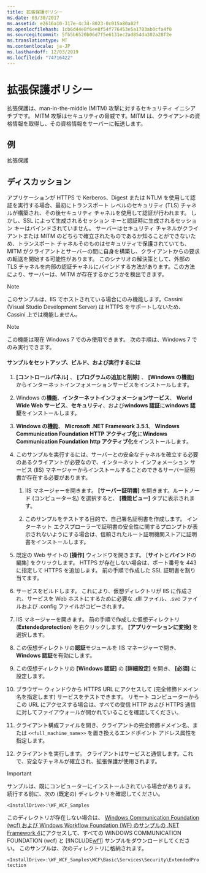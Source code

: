 ```yaml
---
title: 拡張保護ポリシー
ms.date: 03/30/2017
ms.assetid: e2616a10-317e-4c34-8023-0c015a80a82f
ms.openlocfilehash: 1cb6d44e8f6ee8f54f776453e5a1783ab0cfa4f0
ms.sourcegitcommit: 5fb5b6520b06d7f5e6131ec2ad854da302a28f2e
ms.translationtype: MT
ms.contentlocale: ja-JP
ms.lasthandoff: 12/03/2019
ms.locfileid: "74716422"
---
```

# <a name="extended-protection-policy"></a>拡張保護ポリシー
拡張保護は、man-in-the-middle (MITM) 攻撃に対するセキュリティ イニシアチブです。 MITM 攻撃はセキュリティの脅威です。MITM は、クライアントの資格情報を取得し、その資格情報をサーバーに転送します。  
  
## <a name="demonstrates"></a>例  
 拡張保護  
  
## <a name="discussion"></a>ディスカッション  
 アプリケーションが HTTPS で Kerberos、Digest または NTLM を使用して認証を実行する場合、最初にトランスポート レベルのセキュリティ (TLS) チャネルが構築され、その後セキュリティ チャネルを使用して認証が行われます。 しかし、SSL によって生成されるセッション キーと認証時に生成されるセッション キーはバインドされていません。 サーバーはセキュリティ チャネルがクライアントまたは MITM のどちらで確立されたものであるか知ることができないため、トランスポート チャネルそのものはセキュリティで保護されていても、MITM がクライアントとサーバーの間に自身を構築し、クライアントからの要求の転送を開始する可能性があります。 このシナリオの解決策として、外部の TLS チャネルを内部の認証チャネルにバインドする方法があります。この方法により、サーバーは、MITM が存在するかどうかを検出できます。  
  
> [!NOTE]
> このサンプルは、IIS でホストされている場合にのみ機能します。Cassini (Visual Studio Development Server) は HTTPS をサポートしないため、Cassini 上では機能しません。  
  
> [!NOTE]
> この機能は現在 Windows 7 でのみ使用できます。 次の手順は、Windows 7 でのみ実行できます。  
  
#### <a name="to-set-up-build-and-run-the-sample"></a>サンプルをセットアップ、ビルド、および実行するには  
  
1. **[コントロールパネル]** 、 **[プログラムの追加と削除]** 、 **[Windows の機能]** からインターネットインフォメーションサービスをインストールします。  
  
2. Windows の**機能**、**インターネットインフォメーションサービス**、 **World Wide Web サービス**、**セキュリティ**、および**windows 認証**に**windows 認証**をインストールします。  
  
3. **Windows の機能**、 **Microsoft .NET Framework 3.5.1**、 **Windows Communication Foundation HTTP アクティブ化**に**Windows Communication Foundation http アクティブ化**をインストールします。  
  
4. このサンプルを実行するには、サーバーとの安全なチャネルを確立する必要のあるクライアントが必要なので、インターネット インフォメーション サービス (IIS) マネージャーからインストールすることのできるサーバー証明書が存在する必要があります。  
  
    1. IIS マネージャーを開きます。 **[サーバー証明書]** を開きます。ルートノード (コンピューター名) を選択すると、 **[機能ビュー]** タブに表示されます。  
  
    2. このサンプルをテストする目的で、自己署名証明書を作成します。 インターネット エクスプローラーで証明書の安全性に関するプロンプトが表示されないようにする場合は、信頼されたルート証明機関ストアに証明書をインストールします。  
  
5. 既定の Web サイトの **[操作]** ウィンドウを開きます。 [**サイト**と**バインド**の編集] をクリックします。 HTTPS が存在しない場合は、ポート番号を 443 に指定して HTTPS を追加します。 前の手順で作成した SSL 証明書を割り当てます。  
  
6. サービスをビルドします。 これにより、仮想ディレクトリが IIS に作成され、サービスを Web ホストにするために必要な .dll ファイル、.svc ファイルおよび .config ファイルがコピーされます。  
  
7. IIS マネージャーを開きます。 前の手順で作成した仮想ディレクトリ (**Extendedprotection**) を右クリックします。 **[アプリケーションに変換]** を選択します。  
  
8. この仮想ディレクトリの**認証**モジュールを IIS マネージャーで開き、 **Windows 認証**を有効にします。  
  
9. この仮想ディレクトリの **[Windows 認証]** の **[詳細設定]** を開き、 **[必須]** に設定します。  
  
10. ブラウザー ウィンドウから HTTPS URL にアクセスして (完全修飾ドメイン名を指定します) サービスをテストできます。 リモート コンピューターからこの URL にアクセスする場合は、すべての受信 HTTP および HTTPS 通信に対してファイアウォールが開かれていることを確認してください。  
  
11. クライアント構成ファイルを開き、クライアントの完全修飾ドメイン名、または `<<full_machine_name>>` を置き換えるエンドポイント アドレス属性を指定します。  
  
12. クライアントを実行します。 クライアントはサービスと通信します。これで、安全なチャネルが確立され、拡張保護が使用されます。  
  
> [!IMPORTANT]
> サンプルは、既にコンピューターにインストールされている場合があります。 続行する前に、次の (既定の) ディレクトリを確認してください。  
>   
> `<InstallDrive>:\WF_WCF_Samples`  
>   
> このディレクトリが存在しない場合は、 [Windows Communication Foundation (wcf) および Windows Workflow Foundation (WF) のサンプルの .NET Framework 4](https://www.microsoft.com/download/details.aspx?id=21459)にアクセスして、すべての WINDOWS COMMUNICATION FOUNDATION (wcf) と [!INCLUDE[wf1](../../../../includes/wf1-md.md)] サンプルをダウンロードしてください。 このサンプルは、次のディレクトリに格納されます。  
>   
> `<InstallDrive>:\WF_WCF_Samples\WCF\Basic\Services\Security\ExtendedProtection`
